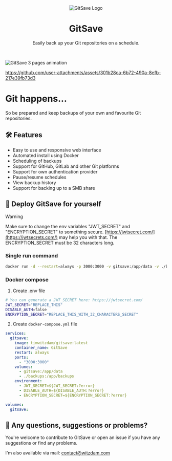 <div align="center">
    <img src="https://i.imgur.com/LIcWf9r.png" alt="GitSave Logo" />
    <h1 align="center">GitSave</a></h1>
    <p align="center">Easily back up your Git repositories on a schedule.</p>
    <br />
</div>

![GitSave 3 pages animation](https://i.imgur.com/i0SNNiL.gif)

https://github.com/user-attachments/assets/301b28ca-6b72-490a-8efb-217e39fb73d3

# Git happens...

So be prepared and keep backups of your own and favourite Git repositories.

## 🛠️ Features

- Easy to use and responsive web interface
- Automated install using Docker
- Scheduling of backups
- Support for GitHub, GitLab and other Git platforms
- Support for own authentication provider
- Pause/resume schedules
- View backup history
- Support for backing up to a SMB share

## 🚀 Deploy GitSave for yourself

> [!WARNING]
> Make sure to change the env variables "JWT_SECRET" and "ENCRYPTION_SECRET" to something secure. [https://jwtsecret.com/](https://jwtsecrets.com/) may help you with that.
> The ENCRYPTION_SECRET must be 32 characters long.

### Single run command

```bash
docker run -d --restart=always -p 3000:3000 -v gitsave:/app/data -v ./backups:/app/backups -e JWT_SECRET={YOUR_SECRET_HERE} -e ENCRYPTION_SECRET={YOUR_SECRET_HERE_32_CHARACTERS} -e DISABLE_AUTH=false --name GitSave timwitzdam/gitsave:latest
```

### Docker compose

1. Create .env file

```bash
# You can generate a JWT_SECRET here: https://jwtsecret.com/
JWT_SECRET="REPLACE_THIS"
DISABLE_AUTH=false
ENCRYPTION_SECRET="REPLACE_THIS_WITH_32_CHARACTERS_SECRET"
```

2. Create `docker-compose.yml` file

```yaml
services:
  gitsave:
    image: timwitzdam/gitsave:latest
    container_name: GitSave
    restart: always
    ports:
      - "3000:3000"
    volumes:
      - gitsave:/app/data
      - ./backups:/app/backups
    environment:
      - JWT_SECRET=${JWT_SECRET:?error}
      - DISABLE_AUTH=${DISABLE_AUTH:?error}
      - ENCRYPTION_SECRET=${ENCRYPTION_SECRET:?error}

volumes:
  gitsave:
```

## 👀 Any questions, suggestions or problems?

You're welcome to contribute to GitSave or open an issue if you have any suggestions or find any problems.

I'm also available via mail: [contact@witzdam.com](mailto:contact@witzdam.com)
